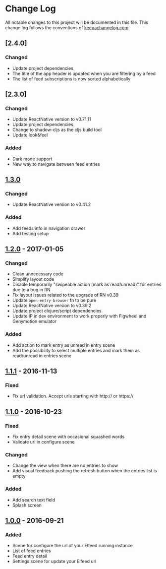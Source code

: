 # Change Log
All notable changes to this project will be documented in this file. This change log follows the conventions of [keepachangelog.com](http://keepachangelog.com/).

## [2.4.0]
### Changed
- Update project dependencies
- The title of the app header is updated when you are filtering by a feed
- The list of feed subscriptions is now sorted alphabetically

## [2.3.0]
### Changed
- Update ReactNative version to v0.71.11
- Update project dependencies
- Change to shadow-cljs as the cljs build tool
- Update look&feel

### Added
- Dark mode support
- New way to navigate between feed entries

## [1.3.0]
### Changed
- Update ReactNative version to v0.41.2

### Added
- Add feeds info in navigation drawer
- Add testing setup

## [1.2.0] - 2017-01-05
### Changed
- Clean unnecessary code
- Simplify layout code
- Disable temporarily "swipeable action (mark as read/unread)" for entries due
  to a bug in RN
- Fix layout issues related to the upgrade of RN v0.39
- Update `open-entry-browser` fn to be pure
- Update ReactNative version to v0.39.2
- Update project clojure/script dependencies
- Update IP in dev environment to work properly with Figwheel and Genymotion emulator

### Added
- Add action to mark entry as unread in entry scene
- Add the possibility to select multiple entries and mark them as read/unread in
  entries scene

## [1.1.1] - 2016-11-13
### Fixed
- Fix url validation. Accept urls starting with http:// or https://

## [1.1.0] - 2016-10-23
### Fixed
- Fix entry detail scene with occasional squashed words
- Validate url in configure scene

### Changed
- Change the view when there are no entries to show
- Add visual feedback pushing the refresh button when the entries list is empty

### Added
- Add search text field
- Splash screen

## [1.0.0] - 2016-09-21
### Added
- Scene for configure the url of your Elfeed running instance
- List of feed entries
- Feed entry detail
- Settings scene for update your Elfeed url

[Unreleased]: https://github.com/areina/elfeed-cljsrn/compare/1.3.0...HEAD
[1.3.0]: https://github.com/areina/elfeed-cljsrn/compare/1.2.0...1.3.0
[1.2.0]: https://github.com/areina/elfeed-cljsrn/compare/1.1.1...1.2.0
[1.1.1]: https://github.com/areina/elfeed-cljsrn/compare/1.1.0...1.1.1
[1.1.0]: https://github.com/areina/elfeed-cljsrn/compare/1.0.0...1.1.0
[1.0.0]: https://github.com/areina/elfeed-cljsrn/compare/c5668e2...1.0.0
